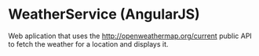 # WeatherService (AngularJS)
Web aplication that uses the http://openweathermap.org/current public API to fetch the weather for a location and displays it.
